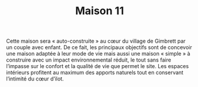 ﻿---
publishdate: 2019-10-12
title: "Maison 11"
description: "Maison 11"
location: "Gimbrett (67)"
client: "Privée"
builder: ["Aurélien SUCHET Architecte"]
period: "2019"
surface: "128 m²"
cost: "-"
imagesLegacy: [
    'appartement11/Pers_AA.jpg',
    'appartement11/Pers_CC.jpg',
    'appartement11/axo_nb.jpg',
    'appartement11/Coupe.jpg',
    'appartement11/facade_sud.jpg',
]
metadesc: "Conception d’une maison individuelle neuve située au cœur de Gimbrett. Elle sera réalisée en partie en auto-construction par ses futurs habitants."
---

Cette maison sera « auto-construite » au cœur du village de Gimbrett par un couple avec enfant. De ce fait, les principaux objectifs sont de concevoir une maison adaptée à leur mode de vie mais aussi une maison « simple » à construire avec un impact environnemental réduit, le tout sans faire l’impasse sur le confort et la qualité de vie que permet le site. Les espaces intérieurs profitent au maximum des apports naturels tout en conservant l’intimité du cœur d’ilot.
